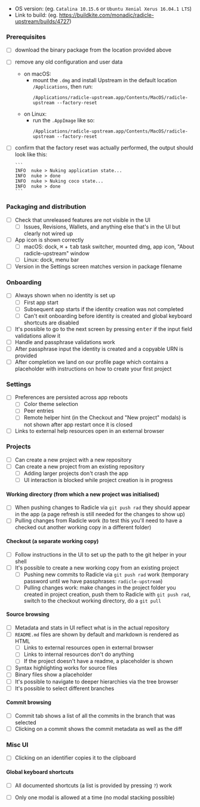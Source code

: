 - OS version: (eg. `Catalina 10.15.6` or `Ubuntu Xenial Xerus 16.04.1 LTS`)
- Link to build: (eg. https://buildkite.com/monadic/radicle-upstream/builds/4727)

### Prerequisites

- [ ] download the binary package from the location provided above
- [ ] remove any old configuration and user data
  - on macOS:
    - mount the `.dmg` and install Upstream in the default location
      `/Applications`, then run:
      ```
      /Applications/radicle-upstream.app/Contents/MacOS/radicle-upstream --factory-reset
      ```
  - on Linux:
    - run the `.AppImage` like so:
      ```
      /Applications/radicle-upstream.app/Contents/MacOS/radicle-upstream --factory-reset
      ```
- [ ] confirm that the factory reset was actually performed, the output should
      look like this:

      ```
      INFO  nuke > Nuking application state...
      INFO  nuke > done
      INFO  nuke > Nuking coco state...
      INFO  nuke > done
      ```

### Packaging and distribution

- [ ] Check that unreleased features are not visible in the UI
  - [ ] Issues, Revisions, Wallets, and anything else that's in the UI but
    clearly not wired up
- [ ] App icon is shown correctly
  - [ ] macOS: dock, <kbd>⌘</kbd> + <kbd>tab</kbd> task switcher, mounted dmg,
    app icon, "About radicle-upstream" window
  - [ ] Linux: dock, menu bar
- [ ] Version in the Settings screen matches version in package filename

### Onboarding

- [ ] Always shown when no identity is set up
  - [ ] First app start
  - [ ] Subsequent app starts if the identity creation was not completed
  - [ ] Can't exit onboarding before identity is created and global keyboard
    shortcuts are disabled
- [ ] It's possible to go to the next screen by pressing <kbd>enter</kbd> if
  the input field validations allow it
- [ ] Handle and passphrase validations work
- [ ] After passphrase input the identity is created and a copyable URN is
  provided
- [ ] After completion we land on our profile page which contains a placeholder
  with instructions on how to create your first project

### Settings

- [ ] Preferences are persisted across app reboots
  - [ ] Color theme selection
  - [ ] Peer entries
  - [ ] Remote helper hint (in the Checkout and "New project" modals) is not
    shown after app restart once it is closed
- [ ] Links to external help resources open in an external browser

### Projects

- [ ] Can create a new project with a new repository
- [ ] Can create a new project from an existing repository
  - [ ] Adding larger projects don't crash the app
  - [ ] UI interaction is blocked while project creation is in progress

#### Working directory (from which a new project was initialised)

- [ ] When pushing changes to Radicle via `git push rad` they should appear in
  the app (a page refresh is still needed for the changes to show up)
- [ ] Pulling changes from Radicle work (to test this you'll need to have a
  checked out another working copy in a different folder)

#### Checkout (a separate working copy)

  - [ ] Follow instructions in the UI to set up the path to the git helper in
    your shell
  - [ ] It's possible to create a new working copy from an existing project
    - [ ] Pushing new commits to Radicle via `git push rad` work (temporary
      password until we have passphrases: `radicle-upstream`)
    - [ ] Pulling changes work: make changes in the project folder you created
      in project creation, push them to Radicle with `git push rad`, switch to
      the checkout working directory, do a `git pull`

#### Source browsing

- [ ] Metadata and stats in UI reflect what is in the actual repository
- [ ] `README.md` files are shown by default and markdown is rendered as HTML
  - [ ] Links to external resources open in external browser
  - [ ] Links to internal resources don't do anything
  - [ ] If the project doesn't have a readme, a placeholder is shown
- [ ] Syntax highlighting works for source files
- [ ] Binary files show a placeholder
- [ ] It's possible to navigate to deeper hierarchies via the tree browser
- [ ] It's possible to select different branches

#### Commit browsing

- [ ] Commit tab shows a list of all the commits in the branch that was
  selected
- [ ] Clicking on a commit shows the commit metadata as well as the diff

### Misc UI

- [ ] Clicking on an identifier copies it to the clipboard

#### Global keyboard shortcuts

- [ ] All documented shortcuts (a list is provided by pressing `?`) work
- [ ] Only one modal is allowed at a time (no modal stacking possible)


[re]: https://github.com/radicle-dev/radicle-upstream/blob/master/CHANGELOG.md
